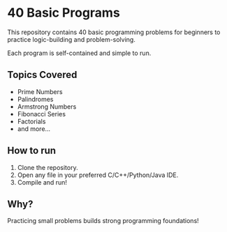 # 40 Basic Programs

This repository contains 40 basic programming problems for beginners to practice logic-building and problem-solving.

Each program is self-contained and simple to run.

## Topics Covered
- Prime Numbers
- Palindromes
- Armstrong Numbers
- Fibonacci Series
- Factorials
- and more...

## How to run
1. Clone the repository.
2. Open any file in your preferred C/C++/Python/Java IDE.
3. Compile and run!

## Why?
Practicing small problems builds strong programming foundations!
